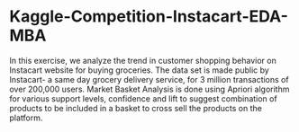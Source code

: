 # Kaggle-Competition-Instacart-EDA-MBA
In this exercise, we analyze the trend in customer shopping behavior on Instacart website for buying groceries. The data set is made public by Instacart- a same day grocery delivery service, for 3 million transactions of over 200,000 users. Market Basket Analysis is done using Apriori algorithm for various support levels, confidence and lift to suggest combination of products to be included in a basket to cross sell the products on the platform. 
